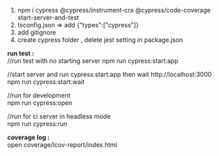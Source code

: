 1. npm i cypress @cypress/instrument-cra @cypress/code-coverage start-server-and-test
2. tsconfig.json => add {"types":["cypress"]}
3. add gitignore
4. create cypress folder , delete jest setting in package.json

**run test :**<br/>
//run test with no starting server
npm run cypress:start:app

//start server and run cypress:start:app then wait http://localhost:3000<br/>
npm run cypress:start:wait

//run for development<br/>
npm run cypress:open

//run for ci server in headless mode<br/>
npm run cypress:run

**coverage log :**<br/>
open coverage/lcov-report/index.html
